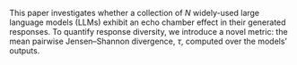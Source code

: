 This paper investigates whether a collection of $N$ widely-used large language models (LLMs)
exhibit an echo chamber effect in their generated responses. To quantify response diversity, we
introduce a novel metric: the mean pairwise Jensen–Shannon divergence, $\tau$, computed over the models’
outputs.
